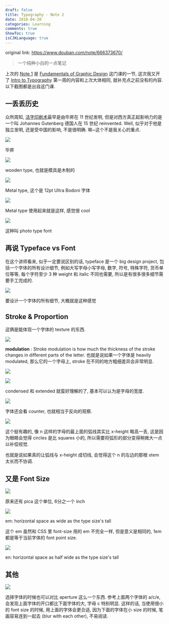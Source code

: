 ```yaml
---
draft: false
title: Typography - Note 2
date: 2018-04-20
categories: Learning
comments: true
ShowToc: true
isCJKLanguage: true
---
```


original link: https://www.douban.com/note/666373670/

> 一个纯种小白的一点笔记

上次的 [Note 1](https://www.douban.com/note/665653445/) 是 [Fundamentals of Graphic Design](https://www.coursera.org/learn/fundamentals-of-graphic-design) 这门课的一节, 这次我又开了 [Intro to Typography](https://www.coursera.org/learn/typography) 第一周的内容和上次大体相同, 就补充点之前没有的内容. 以下截图都是出自这门课.

## 一丢丢历史

众所周知, [活字印刷术](https://zh.wikipedia.org/wiki/%E6%B4%BB%E5%AD%97%E5%8D%B0%E5%88%B7%E6%9C%AF)最早是由毕昇在 11 世纪发明, 但是对西方真正起影响力的是一个叫 Johannes Gutenberg 德国人在 15 世纪 reinvented. Well, 似乎对于他是独立发明, 还是受中国的影响, 不是很明确. 嘛~这个不是我关心的重点.

![](https://static.zhuzi.dev/2018/04/Typography---Note-2/p50000583.jpg)

毕昇

![](https://static.zhuzi.dev/2018/04/Typography---Note-2/p50000585.jpg)

wooden type, 也就是模具是木制的

![](https://static.zhuzi.dev/2018/04/Typography---Note-2/p50000584.jpg)

Metal type, 这个是 12pt Ultra Bodoni 字体

![](https://static.zhuzi.dev/2018/04/Typography---Note-2/p50000582.jpg)

Metal type 使用起来就是这样, 感觉很 cool

![](https://static.zhuzi.dev/2018/04/Typography---Note-2/p50000581.jpg)

这种叫 photo type font

## 再说 Typeface vs Font

在这个讲师看来, 似乎一定要说区别的话, typeface 是一个 big design project, 包括一个字体的所有设计细节, 例如大写字母小写字母, 数字, 符号, 特殊字符, 货币单位等等, 每个字符至少 3 种 weight 和 italic 不同也需要, 所以是有很多很多细节需要手工完成的.

![](https://static.zhuzi.dev/2018/04/Typography---Note-2/p50000701.jpg)

要设计一个字体的所有细节, 大概就是这种感觉

## Stroke & Proportion

这俩是能体现一个字体的 texture 的东西.

![](https://static.zhuzi.dev/2018/04/Typography---Note-2/p50000729.jpg)

**modulation** : Stroke modulation is how much the thickness of the stroke changes in different parts of the letter. 也就是说如果一个字体是 heavily modulated, 那么它的一个字母上, stroke 在不同的地方粗细差异会非常明显.

![](https://static.zhuzi.dev/2018/04/Typography---Note-2/p50000726.jpg)

![](https://static.zhuzi.dev/2018/04/Typography---Note-2/p50000725.jpg)

condensed 和 extended 就蛮好理解的了, 基本可以认为是字母的宽度.

![](https://static.zhuzi.dev/2018/04/Typography---Note-2/p50000724.jpg)

字体还会看 counter, 也就相当于反向的观察.

![](https://static.zhuzi.dev/2018/04/Typography---Note-2/p50000723.jpg)

这个挺有趣的, 像 n 这样的字母的最上面的弧线其实比 x-height 略高一丢, 这是因为眼睛会觉得 circles 是比 squares 小的, 所以需要将弧形的部分变得稍微大一点以补偿视觉.

也就是说如果真的让弧线与 x-height 成切线, 会觉得这个 n 的左边的那根 stem 太长而不协调.

## 又是 Font Size

![](https://static.zhuzi.dev/2018/04/Typography---Note-2/p50000804.jpg)

原来还有 pica 这个单位, 6分之一个 inch

![](https://static.zhuzi.dev/2018/04/Typography---Note-2/p50000812.jpg)

em: horizontal space as wide as the type size's tall

这个 em 虽然和 CSS 里 font-size 用的 em 不完全一样, 但是意义是相同的, 1em 都是等于当前字体的 font point size.

![](https://static.zhuzi.dev/2018/04/Typography---Note-2/p50000805.jpg)

en: horizontal space as half wide as the type size's tall

## 其他

![](https://static.zhuzi.dev/2018/04/Typography---Note-2/p50000867.jpg)

选择字体的时候也可以对比 aperture 这么一个东西. 参考上面两个字体的 a/c/e, 会发现上面字体的开口都比下面字体的大, 字母 c 特别明显. 这样的话, 当使用很小的 font size 的时候, 用上面的字体会更合适, 因为下面的字体在小 size 的时候, 笔画容易连到一起去 (blur with each other), 不易阅读.

